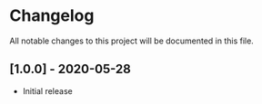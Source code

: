 # Changelog
All notable changes to this project will be documented in this file.

## [1.0.0] - 2020-05-28
- Initial release
